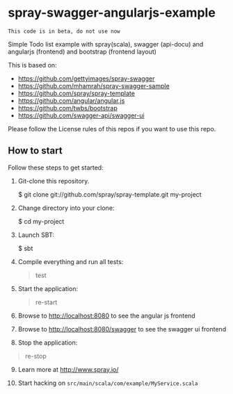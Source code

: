 spray-swagger-angularjs-example
===============================

    This code is in beta, do not use now

Simple Todo list example with spray(scala), swagger (api-docu) and angularjs (frontend) and bootstrap (frontend layout)

This is based on:

* https://github.com/gettyimages/spray-swagger
* https://github.com/mhamrah/spray-swagger-sample
* https://github.com/spray/spray-template
* https://github.com/angular/angular.js
* https://github.com/twbs/bootstrap
* https://github.com/swagger-api/swagger-ui

Please follow the License rules of this repos if you want to use this repo.

## How to start

Follow these steps to get started:

1. Git-clone this repository.

    $ git clone git://github.com/spray/spray-template.git my-project

2. Change directory into your clone:

    $ cd my-project

3. Launch SBT:

    $ sbt

4. Compile everything and run all tests:

    > test

5. Start the application:

    > re-start

6. Browse to [http://localhost:8080](http://localhost:8080/) to see the angular js frontend

7. Browse to [http://localhost:8080/swagger](http://localhost:8080/swagger) to see the swagger ui frontend

8. Stop the application:

> re-stop

9. Learn more at http://www.spray.io/

10. Start hacking on `src/main/scala/com/example/MyService.scala`
